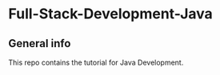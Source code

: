# Full-Stack-Development-Java
## General info
This repo contains the tutorial for Java Development.
